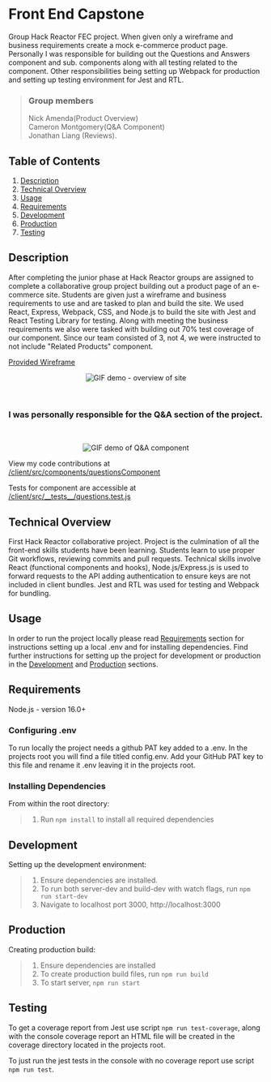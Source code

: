 # Front End Capstone

Group Hack Reactor FEC project. When given only a wireframe and business requirements create a mock e-commerce product page.
Personally I was responsible for building out the Questions and Answers component and sub. components along with all testing related to the component. Other responsibilities being setting up Webpack for production and setting up testing environment for Jest and RTL. 

> ### Group members<br>
> Nick Amenda(Product Overview)<br>
> Cameron Montgomery(Q&A Component)<br>
> Jonathan Liang (Reviews). <br>

## Table of Contents

1. [Description](#description)
2. [Technical Overview](#technical-overview)
3. [Usage](#usage)
4. [Requirements](#requirements)
5. [Development](#development)
6. [Production](#production)
7. [Testing](#testing)

## Description

After completing the junior phase at Hack Reactor groups are assigned to complete a collaborative group project building out a product page of an e-commerce site. Students are given just a wireframe and business requirements to use and are tasked to plan and build the site. We used React, Express, Webpack, CSS, and Node.js to build the site with Jest and React Testing Library for testing. Along with meeting the business requirements we also were tasked with building out 70% test coverage of our component. Since our team consisted of 3, not 4, we were instructed to not include "Related Products" component.

[Provided Wireframe](https://xd.adobe.com/view/e600dc0f-454c-44e3-5075-7872d04189ff-9031/)

<div align="center">

![GIF demo - overview of site](https://github.com/CameronMontgomery/FEC/blob/master/demos/overview-640.gif)

</div>
<br>

### I was personally responsible for the Q&A section of the project.

<br>

<div align="center">

![GIF demo of Q&A component](https://github.com/CameronMontgomery/FEC/blob/master/demos/Q%26A-full.gif)

</div>

View my code contributions at <br> [/client/src/components/questionsComponent](https://github.com/Tribalash/FEC/tree/master/client/src/components/questionsComponent) <br>

Tests for component are accessible at <br>
[/client/src/\_\_tests\_\_/questions.test.js](https://github.com/Tribalash/FEC/blob/master/client/src/__tests__/questions.test.js)<br>

## Technical Overview

First Hack Reactor collaborative project. Project is the culmination of all the front-end skills students have been learning. Students learn to use proper Git workflows, reviewing commits and pull requests. Technical skills involve React (functional components and hooks), Node.js/Express.js is used to forward requests to the API adding authentication to ensure keys are not included in client bundles. Jest and RTL was used for testing and Webpack for bundling.

## Usage
In order to run the project locally please read [Requirements](#requirements) section for instructions setting up a local .env and for installing dependencies. Find further instructions for setting up the project for development or production in the [Development](#development) and [Production](#production) sections.

## Requirements

Node.js - version 16.0+

### Configuring .env
To run locally the project needs a github PAT key added to a .env. In the projects root you will find a file titled config.env. Add your GitHub PAT key to this file and rename it .env leaving it in the projects root.

### Installing Dependencies
From within the root directory:
> 1. Run ```npm install``` to install all required dependencies

## Development

Setting up the development environment:
> 1. Ensure dependencies are installed.
> 2. To run both server-dev and build-dev with watch flags, run ```npm run start-dev```
> 3. Navigate to localhost port 3000, http://localhost:3000

## Production

Creating production build:
>  1. Ensure dependencies are installed
>  2. To create production build files, run ```npm run build```
>  3. To start server, ```npm run start```

## Testing

To get a coverage report from Jest use script ```npm run test-coverage```, along with the console coverage report an HTML file will be created in the coverage directory located in the projects root.

To just run the jest tests in the console with no coverage report use script ```npm run test```.
